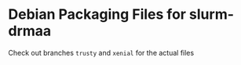 # Debian Packaging Files for slurm-drmaa

Check out branches `trusty` and `xenial` for the actual files

